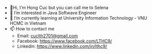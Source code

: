 - 👋Hi, I'm Hong Cuc but you can call me to Selena
- 👀 I’m interested in Java Softwave Engineer
- 🌱 I’m currently learning at University Information Technology - VNU HCMC in Vietnam
- 📫 How to contact me 
  - Email: cuclth2701@gmail.com
  - Facebook: https://www.facebook.com/LTHC9/
  - Linkedin: https://www.linkedin.com/in/lthc9/

